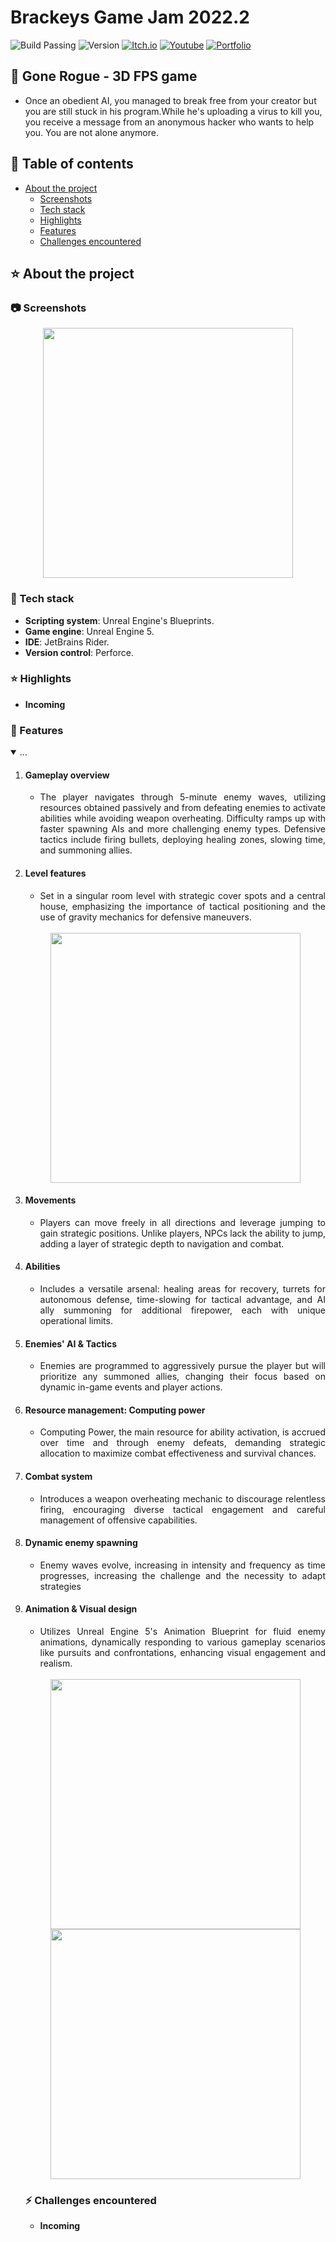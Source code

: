 # Brackeys Game Jam 2022.2
![Build Passing](https://img.shields.io/badge/build-passing-brightgreen)
![Version](https://img.shields.io/badge/version-1.0.0-blue)
[![Itch.io](https://img.shields.io/badge/download-itch.io-%23e3326d)](https://itaruf.itch.io/gone-rogue)
[![Youtube](https://img.shields.io/badge/demo-youtube-%23db1818)](https://www.youtube.com/watch?v=cg7DkqxBBAM)
[![Portfolio](https://img.shields.io/badge/details-personal%20website-%235203fc)](https://itaruf.github.io/projects.html)

## :gun: Gone Rogue - 3D FPS game

- Once an obedient AI, you managed to break free from your creator but you are still stuck in his program.While he's uploading a virus to kill you, you receive a message from an anonymous hacker who wants to help you. You are not alone anymore.

<!-- Table of Contents -->
## :notebook_with_decorative_cover: Table of contents
- [About the project](#star-about-the-project)
  * [Screenshots](#camera-screenshots)
  * [Tech stack](#space_invader-tech-stack)
  * [Highlights](#star-highlights)
  * [Features](#dart-features)
  * [Challenges encountered](#zap-challenges-encountered)
    
<!-- About the Project -->
## :star: About the project

 <!-- Screenshots -->
### :camera: Screenshots

<div align="center"> 
  <img width="400px" src="https://media.giphy.com/media/v1.Y2lkPTc5MGI3NjExNWMzd2wycGxscWt4dDY0eG9yMXBlNmpmZDQ0NzZtd3M5eDBqYm45eCZlcD12MV9pbnRlcm5hbF9naWZfYnlfaWQmY3Q9Zw/466QhnPpBXLBQd8HUM/giphy-downsized-large.gif">
</div>

<!-- TechStack -->
### :space_invader: Tech stack

  - **Scripting system**: Unreal Engine's Blueprints.
  - **Game engine**: Unreal Engine 5.
  - **IDE**: JetBrains Rider.
  - **Version control**: Perforce.

### :star: Highlights 
- **Incoming**

### :dart: Features
<details id="projectDescription" open>
  <summary id="summaryText">...</summary>

<ol style="text-align: justify;">
  <li><h4>Gameplay overview</h4>
    <ul>
      <li>The player navigates through 5-minute enemy waves, utilizing resources obtained passively and from defeating enemies to activate abilities while avoiding weapon overheating. Difficulty ramps up with faster spawning AIs and more challenging enemy types. Defensive tactics include firing bullets, deploying healing zones, slowing time, and summoning allies.</li>
    </ul>
  </li>
  
  <li><h4>Level features</h4>
    <ul>
      <li>Set in a singular room level with strategic cover spots and a central house, emphasizing the importance of tactical positioning and the use of gravity mechanics for defensive maneuvers.</li>
    </ul>
  </li>
  
  </br>
  <div align="center"> 
   <img src="https://media.giphy.com/media/v1.Y2lkPTc5MGI3NjExNGozcWI4N2gxMHFnOWlzbmszcWl5dWdvZjkxdWwzOWU3aXk5dG9ubCZlcD12MV9pbnRlcm5hbF9naWZfYnlfaWQmY3Q9Zw/Qid3bX7BwpucqBXq9j/giphy-downsized-large.gif" style="display: block; margin: auto;" width="400" />
     <!--<img src="https://media.giphy.com/media/v1.Y2lkPTc5MGI3NjExem94c2piaGh3eGkwN2pidTlkYnI0ZHBnaXNoanM4OXQwenUzMHR2OSZlcD12MV9pbnRlcm5hbF9naWZfYnlfaWQmY3Q9Zw/7AKReExFpM2Cnyk96M/giphy-downsized-large.gif" style="display: block; margin: auto;" width="400" />
     !-->
  </div>
  
<li><h4>Movements</h4>
<ul>
  <li>Players can move freely in all directions and leverage jumping to gain strategic positions. Unlike players, NPCs lack the ability to jump, adding a layer of strategic depth to navigation and combat.</li>
</ul>
</li>

<li><h4>Abilities</h4>
  <ul>
    <li>Includes a versatile arsenal: healing areas for recovery, turrets for autonomous defense, time-slowing for tactical advantage, and AI ally summoning for additional firepower, each with unique operational limits.</li>
  </ul>
</li>

<li><h4>Enemies' AI & Tactics</h4>
  <ul>
    <li>Enemies are programmed to aggressively pursue the player but will prioritize any summoned allies, changing their focus based on dynamic in-game events and player actions.</li>
  </ul>
</li>

<li>
  <h4>Resource management: Computing power</h4>
  <ul>
    <li>Computing Power, the main resource for ability activation, is accrued over time and through enemy defeats, demanding strategic allocation to maximize combat effectiveness and survival chances.</li>
  </ul>
</li>

<li><h4>Combat system</h4>
  <ul>
    <li>Introduces a weapon overheating mechanic to discourage relentless firing, encouraging diverse tactical engagement and careful management of offensive capabilities.</li>
  </ul>
</li>

<li>
  <h4>Dynamic enemy spawning</h4>
    <ul>
      <li>Enemy waves evolve, increasing in intensity and frequency as time progresses, increasing the challenge and the necessity to adapt strategies </li>
    </ul>
</li>

<li><h4>Animation & Visual design</h4>
  <ul>
    <li>Utilizes Unreal Engine 5's Animation Blueprint for fluid enemy animations, dynamically responding to various gameplay scenarios like pursuits and confrontations, enhancing visual engagement and realism.</li>
  </ul>
</li>

<br>
 <div align="center"> 
    <img src="https://media.giphy.com/media/v1.Y2lkPTc5MGI3NjExaHlkOHAyajljZDcwYXRyZ3BpcDNzYmg4anJmb3g3cHo5eTdsZTc2eSZlcD12MV9pbnRlcm5hbF9naWZfYnlfaWQmY3Q9Zw/K3PKHZDuoQUOjdAJ78/giphy-downsized-large.gif" style="display: block; margin: auto;" width="400" />
    <img src="https://media.giphy.com/media/v1.Y2lkPTc5MGI3NjExNWMzd2wycGxscWt4dDY0eG9yMXBlNmpmZDQ0NzZtd3M5eDBqYm45eCZlcD12MV9pbnRlcm5hbF9naWZfYnlfaWQmY3Q9Zw/466QhnPpBXLBQd8HUM/giphy-downsized-large.gif" style="display: block; margin: auto;" width="400" />
  </div>
  
### :zap: Challenges encountered
- **Incoming**
